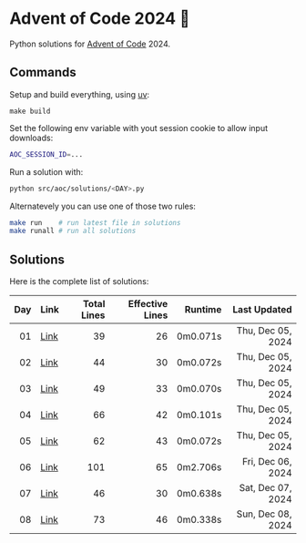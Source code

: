 # Advent of Code 2024 :christmas_tree:

Python solutions for [Advent of Code](https://adventofcode.com/) 2024.

## Commands

Setup and build everything, using [uv](https://github.com/astral-sh/uv):

```
make build
```

Set the following env variable with yout session cookie to allow input downloads: 

```sh
AOC_SESSION_ID=...
```

Run a solution with: 

```sh
python src/aoc/solutions/<DAY>.py
```

Alternatevely you can use one of those two rules:

```sh
make run    # run latest file in solutions
make runall # run all solutions
```

## Solutions

Here is the complete list of solutions:

| **Day** | **Link** | **Total Lines** | **Effective Lines**| **Runtime** | **Last Updated** |
| -: | - | -: | -: | -: | -: |
| 01 | [Link](./src/aoc/solutions/01.py) |       39 | 26 | 0m0.071s | Thu, Dec 05, 2024 |
| 02 | [Link](./src/aoc/solutions/02.py) |       44 | 30 | 0m0.072s | Thu, Dec 05, 2024 |
| 03 | [Link](./src/aoc/solutions/03.py) |       49 | 33 | 0m0.070s | Thu, Dec 05, 2024 |
| 04 | [Link](./src/aoc/solutions/04.py) |       66 | 42 | 0m0.101s | Thu, Dec 05, 2024 |
| 05 | [Link](./src/aoc/solutions/05.py) |       62 | 43 | 0m0.072s | Thu, Dec 05, 2024 |
| 06 | [Link](./src/aoc/solutions/06.py) |      101 | 65 | 0m2.706s | Fri, Dec 06, 2024 |
| 07 | [Link](./src/aoc/solutions/07.py) |       46 | 30 | 0m0.638s | Sat, Dec 07, 2024 |
| 08 | [Link](./src/aoc/solutions/08.py) |       73 | 46 | 0m0.338s | Sun, Dec 08, 2024 |
